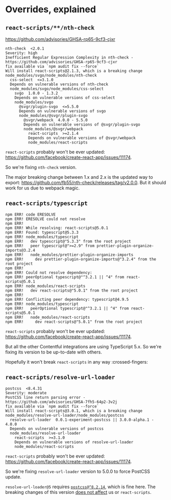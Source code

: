 # Overrides, explained

## `react-scripts/**/nth-check`

https://github.com/advisories/GHSA-rp65-9cf3-cjxr

```
nth-check  <2.0.1
Severity: high
Inefficient Regular Expression Complexity in nth-check - https://github.com/advisories/GHSA-rp65-9cf3-cjxr
fix available via `npm audit fix --force`
Will install react-scripts@2.1.3, which is a breaking change
node_modules/svgo/node_modules/nth-check
  css-select  <=3.1.0
  Depends on vulnerable versions of nth-check
  node_modules/svgo/node_modules/css-select
    svgo  1.0.0 - 1.3.2
    Depends on vulnerable versions of css-select
    node_modules/svgo
      @svgr/plugin-svgo  <=5.5.0
      Depends on vulnerable versions of svgo
      node_modules/@svgr/plugin-svgo
        @svgr/webpack  4.0.0 - 5.5.0
        Depends on vulnerable versions of @svgr/plugin-svgo
        node_modules/@svgr/webpack
          react-scripts  >=2.1.4
          Depends on vulnerable versions of @svgr/webpack
          node_modules/react-scripts
```

`react-scripts` probably won't be ever updated: https://github.com/facebook/create-react-app/issues/11174.

So we're fixing `nth-check` version.

The major breaking change between 1.x and 2.x is the updated way to export: https://github.com/fb55/nth-check/releases/tag/v2.0.0.
But it should work for us due to webpack magic.

## `react-scripts/typescript`

```
npm ERR! code ERESOLVE
npm ERR! ERESOLVE could not resolve
npm ERR!
npm ERR! While resolving: react-scripts@5.0.1
npm ERR! Found: typescript@5.3.3
npm ERR! node_modules/typescript
npm ERR!   dev typescript@"5.3.3" from the root project
npm ERR!   peer typescript@">=2.9" from prettier-plugin-organize-imports@3.2.4
npm ERR!   node_modules/prettier-plugin-organize-imports
npm ERR!     dev prettier-plugin-organize-imports@"3.2.4" from the root project
npm ERR!
npm ERR! Could not resolve dependency:
npm ERR! peerOptional typescript@"^3.2.1 || ^4" from react-scripts@5.0.1
npm ERR! node_modules/react-scripts
npm ERR!   dev react-scripts@"5.0.1" from the root project
npm ERR!
npm ERR! Conflicting peer dependency: typescript@4.9.5
npm ERR! node_modules/typescript
npm ERR!   peerOptional typescript@"^3.2.1 || ^4" from react-scripts@5.0.1
npm ERR!   node_modules/react-scripts
npm ERR!     dev react-scripts@"5.0.1" from the root project
```

`react-scripts` probably won't be ever updated: https://github.com/facebook/create-react-app/issues/11174.

But all the other Contentful integrations are using TypeScript 5.x.
So we're fixing its version to be up-to-date with others.

Hopefully it won't break `react-scripts` in any way :crossed-fingers:

## `react-scripts/resolve-url-loader`

```
postcss  <8.4.31  
Severity: moderate
PostCSS line return parsing error - https://github.com/advisories/GHSA-7fh5-64p2-3v2j
fix available via `npm audit fix --force`
Will install react-scripts@3.0.1, which is a breaking change
node_modules/resolve-url-loader/node_modules/postcss
  resolve-url-loader  0.0.1-experiment-postcss || 3.0.0-alpha.1 - 4.0.0
  Depends on vulnerable versions of postcss
  node_modules/resolve-url-loader
    react-scripts  >=3.1.0
    Depends on vulnerable versions of resolve-url-loader
    node_modules/react-scripts
```

`react-scripts` probably won't be ever updated: https://github.com/facebook/create-react-app/issues/11174.

So we're fixing `resolve-url-loader` version to 5.0.0 to force PostCSS update.

`resolve-url-loader@5` requires [`postcss@^8.2.14`](https://github.com/bholloway/resolve-url-loader/blob/e2695cde68f325f617825e168173df92236efb93/packages/resolve-url-loader/package.json#L41), which is fine here.
The breaking changes of this version [does not affect](https://github.com/bholloway/resolve-url-loader/blob/e2695cde68f325f617825e168173df92236efb93/packages/resolve-url-loader/CHANGELOG.md) us or `react-scripts`.
